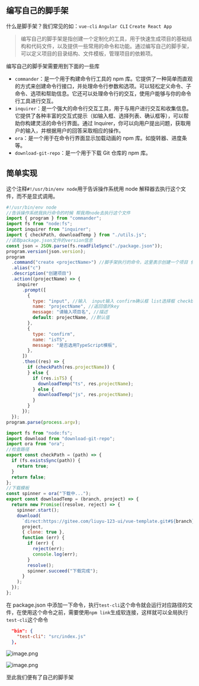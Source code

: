 ## 编写自己的脚手架

什么是脚手架？我们常见的如：`vue-cli` `Angular CLI` `Create React App`

> 编写自己的脚手架是指创建一个定制化的工具，用于快速生成项目的基础结构和代码文件，以及提供一些常用的命令和功能。通过编写自己的脚手架，可以定义项目的目录结构、文件模板，管理项目的依赖项。

编写自己的脚手架需要用到下面的一些库

- `commander`：是一个用于构建命令行工具的 npm 库。它提供了一种简单而直观的方式来创建命令行接口，并处理命令行参数和选项。可以轻松定义命令、子命令、选项和帮助信息。它还可以处理命令行的交互，使用户能够与你的命令行工具进行交互。
- `inquirer`：是一个强大的命令行交互工具，用于与用户进行交互和收集信息。它提供了各种丰富的交互式提示（如输入框、选择列表、确认框等），可以帮助你构建灵活的命令行界面。通过 Inquirer，你可以向用户提出问题，获取用户的输入，并根据用户的回答采取相应的操作。
- `ora`：是一个用于在命令行界面显示加载动画的 npm 库。如旋转器、进度条等。
- `download-git-repo`：是一个用于下载 Git 仓库的 npm 库。

## 简单实现

这个注释`#!/usr/bin/env node`用于告诉操作系统用 node 解释器去执行这个文件，而不是显式调用。

```index.js
#!/usr/bin/env node
//告诉操作系统我执行命令的时候 帮我用node去执行这个文件
import { program } from "commander";
import fs from "node:fs";
import inquirer from "inquirer";
import { checkPath, downloadTemp } from "./utils.js";
//读取package.json文件的version信息
const json = JSON.parse(fs.readFileSync("./package.json"));
program.version(json.version);
program
  .command("create <projectName>") //脚手架执行的命令，这里表示创建一个项目 例如: test-cli create vue-js
  .alias("c")
  .description("创建项目")
  .action((projectName) => {
    inquirer
      .prompt([
        {
          type: "input", //输入  input输入 confirm确认框 list选择框 checkbox多选框
          name: "projectName", //返回值的key
          message: "请输入项目名", //描述
          default: projectName, //默认值
        },
        {
          type: "confirm",
          name: "isTS",
          message: "是否选用TypeScript模板",
        },
      ])
      .then((res) => {
        if (checkPath(res.projectName)) {
        } else {
          if (res.isTS) {
            downloadTemp("ts", res.projectName);
          } else {
            downloadTemp("js", res.projectName);
          }
        }
      });
  });
program.parse(process.argv);
```

```utils.js
import fs from "node:fs";
import download from "download-git-repo";
import ora from "ora";
//检查路径
export const checkPath = (path) => {
  if (fs.existsSync(path)) {
    return true;
  }
  return false;
};
//下载模板
const spinner = ora("下载中...");
export const downloadTemp = (branch, project) => {
  return new Promise((resolve, reject) => {
    spinner.start();
    download(
      `direct:https://gitee.com/liuyu-123-ui/vue-template.git#${branch}`,
      project,
      { clone: true },
      function (err) {
        if (err) {
          reject(err);
          console.log(err);
        }
        resolve();
        spinner.succeed("下载完成");
      }
    );
  });
};
```

在 package.json 中添加一下命令，执行`test-cli`这个命令就会运行对应路径的文件，在使用这个命令之前，需要使用`npm link`生成软连接，这样就可以全局执行`test-cli`这个命令

```package.json
  "bin": {
    "test-cli": "src/index.js"
  },
```

![image.png](https://p0-xtjj-private.juejin.cn/tos-cn-i-73owjymdk6/42ec6fd96ec949eaaffafdf311398006~tplv-73owjymdk6-jj-mark-v1:0:0:0:0:5o6Y6YeR5oqA5pyv56S-5Yy6IEAg5oOz6KaB5Y676ZW_5a6J:q75.awebp?policy=eyJ2bSI6MywidWlkIjoiMTcyMzY1MzQ5NTQ2Nzg4MCJ9&rk3s=f64ab15b&x-orig-authkey=f32326d3454f2ac7e96d3d06cdbb035152127018&x-orig-expires=1726133647&x-orig-sign=kOFRcPCoyz1zpOth2Vy9S3R3v6o%3D)

![image.png](https://p0-xtjj-private.juejin.cn/tos-cn-i-73owjymdk6/854ce7f1cf474d69a230885da9e7ceea~tplv-73owjymdk6-jj-mark-v1:0:0:0:0:5o6Y6YeR5oqA5pyv56S-5Yy6IEAg5oOz6KaB5Y676ZW_5a6J:q75.awebp?policy=eyJ2bSI6MywidWlkIjoiMTcyMzY1MzQ5NTQ2Nzg4MCJ9&rk3s=f64ab15b&x-orig-authkey=f32326d3454f2ac7e96d3d06cdbb035152127018&x-orig-expires=1726133647&x-orig-sign=%2FvIzPF3Zr9%2BX3e3TuN9dx6AQ3Qo%3D)

至此我们便有了自己的脚手架
